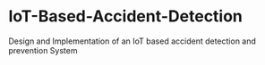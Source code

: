 # IoT-Based-Accident-Detection
Design and Implementation of an IoT based accident detection and prevention System
